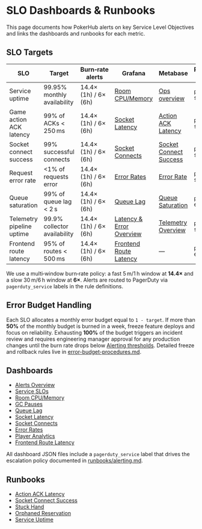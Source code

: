# SLO Dashboards & Runbooks

This page documents how PokerHub alerts on key Service Level Objectives and links the dashboards and runbooks for each metric.

## SLO Targets
| SLO | Target | Burn‑rate alerts | Grafana | Metabase | PagerDuty Service |
| --- | --- | --- | --- | --- | --- |
| Service uptime | 99.95% monthly availability | 14.4× (1h) / 6× (6h) | [Room CPU/Memory](../infrastructure/observability/room-cpu-memory-dashboard.json) | [Ops overview](analytics-dashboards.md) | `pokerhub-sre` |
| Game action ACK latency | 99% of ACKs < 250 ms | 14.4× (1h) / 6× (6h) | [Socket Latency](../infrastructure/observability/socket-latency-dashboard.json) | [Action ACK Latency](analytics-dashboards.md#action-ack-latency-1) | `pokerhub-sre` |
| Socket connect success | 99% successful connects | 14.4× (1h) / 6× (6h) | [Socket Connects](../infrastructure/observability/socket-connects-dashboard.json) | [Socket Connect Success](analytics-dashboards.md#socket-connect-success-1) | `pokerhub-sre` |
| Request error rate | <1% of requests error | 14.4× (1h) / 6× (6h) | [Error Rates](../infrastructure/observability/error-rates-dashboard.json) | [Error Rate](analytics-dashboards.md#error-rate-1) | `pokerhub-sre` |
| Queue saturation | 99% of queue lag < 2 s | 14.4× (1h) / 6× (6h) | [Queue Lag](../infrastructure/observability/queue-lag-dashboard.json) | [Queue Saturation](analytics-dashboards.md#queue-saturation-1) | `pokerhub-eng` |
| Telemetry pipeline uptime | 99.9% collector availability | 14.4× (1h) / 6× (6h) | [Latency & Error Overview](../infrastructure/observability/latency-error-resource-dashboard.json) | [Telemetry Overview](analytics-dashboards.md#telemetry-overview) | `pokerhub-sre` |
| Frontend route latency | 95% of routes < 500 ms | 14.4× (1h) / 6× (6h) | [Frontend Route Latency](analytics-dashboards.md#frontend-route-latency) | — | `pokerhub-eng` |

We use a multi‑window burn‑rate policy: a fast 5 m/1 h window at **14.4×** and a slow 30 m/6 h window at **6×**. Alerts are routed to PagerDuty via `pagerduty_service` labels in the rule definitions.

## Error Budget Handling

Each SLO allocates a monthly error budget equal to `1 - target`. If more than **50%** of the monthly budget is burned in a week, freeze feature deploys and focus on reliability. Exhausting **100%** of the budget triggers an incident review and requires engineering manager approval for any production changes until the burn rate drops below [Alerting thresholds](runbooks/alerting.md#severity-tiers). Detailed freeze and rollback rules live in [error-budget-procedures.md](error-budget-procedures.md).

## Dashboards
- [Alerts Overview](../infrastructure/observability/alerts-overview-grafana.json)
- [Service SLOs](../infrastructure/observability/slo-dashboard.json)
- [Room CPU/Memory](../infrastructure/observability/room-cpu-memory-dashboard.json)
- [GC Pauses](../infrastructure/observability/gc-pauses-dashboard.json)
- [Queue Lag](../infrastructure/observability/queue-lag-dashboard.json)
- [Socket Latency](../infrastructure/observability/socket-latency-dashboard.json)
- [Socket Connects](../infrastructure/observability/socket-connects-dashboard.json)
- [Error Rates](../infrastructure/observability/error-rates-dashboard.json)
- [Player Analytics](../infrastructure/observability/player-analytics-dashboard.json)
- [Frontend Route Latency](analytics-dashboards.md#frontend-route-latency)

All dashboard JSON files include a `pagerduty_service` label that drives the escalation policy documented in [runbooks/alerting.md](runbooks/alerting.md#pagerduty-escalation).

## Runbooks
- [Action ACK Latency](runbooks/action-ack-latency.md)
- [Socket Connect Success](runbooks/socket-connect-success.md)
- [Stuck Hand](runbooks/stuck-hand.md)
- [Orphaned Reservation](runbooks/orphaned-reservation.md)
- [Service Uptime](runbooks/service-uptime.md)
